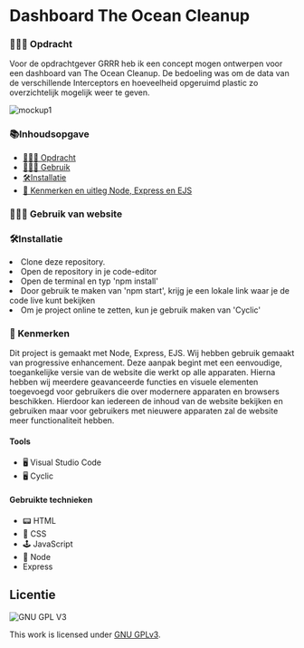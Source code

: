 # Dashboard The Ocean Cleanup

<h3 id="#Opdracht"> 👨🏼‍💼 Opdracht</h3>
Voor de opdrachtgever GRRR heb ik een concept mogen ontwerpen voor een dashboard van The Ocean Cleanup. De bedoeling was om de data van de verschillende Interceptors en hoeveelheid opgeruimd plastic zo overzichtelijk mogelijk weer te geven.  

![mockup1](https://github.com/sannevanseeventer/proof-of-concept/assets/112857444/e3ab08ad-f2bf-4d5f-af2e-f12592118772)


<h3>📚Inhoudsopgave</h3>
<ul>
<li><a href="#Opdracht"> 👨🏼‍💼 Opdracht</a></li> 
<li><a href="#Gebruik"> 👩🏽‍💻 Gebruik </a></li>  
 <li><a href="#Installatie"> 🛠Installatie </a></li>
<li><a href="#Kenmerken"> 📱 Kenmerken en uitleg Node, Express en EJS</a></li> 
</ul>
   
<h3 id="#Gebruik"> 👩🏽‍💻 Gebruik van website</h3>

<h3 id="Installatie"> 🛠Installatie</h3>
<li>Clone deze repository.</li>
<li>Open de repository in je code-editor</li>
<li> Open de terminal en typ 'npm install'</li>
<li>Door gebruik te maken van 'npm start', krijg je een lokale link waar je de code live kunt bekijken</li>
<li>Om je project online te zetten, kun je gebruik maken van 'Cyclic'</li>
        
<h3 id="#Kenmerken"> 📱 Kenmerken</h3>
Dit project is gemaakt met Node, Express, EJS. Wij hebben gebruik gemaakt van progressive enhancement. Deze aanpak begint met een eenvoudige, toegankelijke versie van de website die werkt op alle apparaten. 
Hierna hebben wij meerdere geavanceerde functies en visuele elementen toegevoegd voor gebruikers die over modernere apparaten en browsers beschikken. 
Hierdoor kan iedereen de inhoud van de website bekijken en gebruiken maar voor gebruikers met nieuwere apparaten zal de website meer functionaliteit hebben.

<h4>Tools</h4>
<ul>
        <li> 🖥️ Visual Studio Code</li>
        <li> 🖥️ Cyclic </li>
</ul>

<h4>Gebruikte technieken</h4>
<ul>
<li>📟 HTML</li>
        <li>🎨 CSS</li>
        <li>🕹️ JavaScript</li>
        <li>🥜 Node </li>
 <li> Express </li>
  </ul>      

## Licentie

![GNU GPL V3](https://www.gnu.org/graphics/gplv3-127x51.png)

This work is licensed under [GNU GPLv3](./LICENSE).
